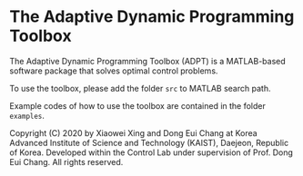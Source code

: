 # The Adaptive Dynamic Programming Toolbox

The Adaptive Dynamic Programming Toolbox (ADPT) is a MATLAB-based software package that solves optimal control problems.

To use the toolbox, please add the folder `src` to MATLAB search path.

Example codes of how to use the toolbox are contained in the folder `examples`.

Copyright (C) 2020 by Xiaowei Xing and Dong Eui Chang at Korea Advanced Institute of Science and Technology (KAIST), Daejeon, Republic of Korea.
Developed within the Control Lab under supervision of Prof. Dong Eui Chang.
All rights reserved.
